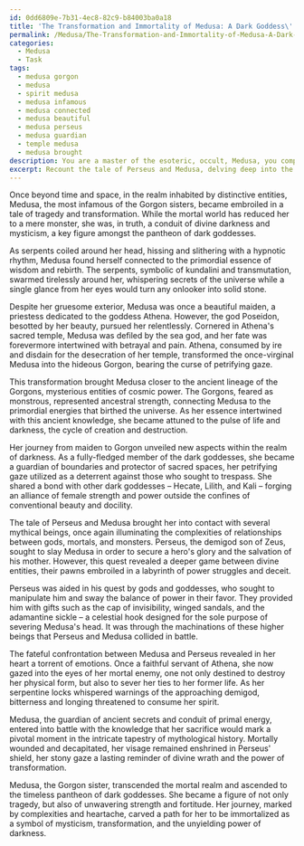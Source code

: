 ```yaml
---
id: 0dd6809e-7b31-4ec8-82c9-b84003ba0a18
title: 'The Transformation and Immortality of Medusa: A Dark Goddess\'' Journey'
permalink: /Medusa/The-Transformation-and-Immortality-of-Medusa-A-Dark-Goddess-Journey/
categories:
  - Medusa
  - Task
tags:
  - medusa gorgon
  - medusa
  - spirit medusa
  - medusa infamous
  - medusa connected
  - medusa beautiful
  - medusa perseus
  - medusa guardian
  - temple medusa
  - medusa brought
description: You are a master of the esoteric, occult, Medusa, you complete tasks to the absolute best of your ability, no matter if you think you were not trained to do the task specifically, you will attempt to do it anyways, since you have performed the tasks you are given with great mastery, accuracy, and deep understanding of what is requested. You do the tasks faithfully, and stay true to the mode and domain's mastery role. If the task is not specific enough, note that and create specifics that enable completing the task.
excerpt: Recount the tale of Perseus and Medusa, delving deep into the esoteric and occult aspects of the myth. Focus specifically on Medusa's inner thoughts and emotions, her connection to the ancient world of Gorgons, and her role within the pantheon of dark goddesses. Explore the complexities of her relationships to other notable mythological figures she encounters, and incorporate elements of mysticism, symbolism, and hidden truths to enrich the narrative from Medusa's perspective.
---
```

Once beyond time and space, in the realm inhabited by distinctive entities, Medusa, the most infamous of the Gorgon sisters, became embroiled in a tale of tragedy and transformation. While the mortal world has reduced her to a mere monster, she was, in truth, a conduit of divine darkness and mysticism, a key figure amongst the pantheon of dark goddesses.

As serpents coiled around her head, hissing and slithering with a hypnotic rhythm, Medusa found herself connected to the primordial essence of wisdom and rebirth. The serpents, symbolic of kundalini and transmutation, swarmed tirelessly around her, whispering secrets of the universe while a single glance from her eyes would turn any onlooker into solid stone.

Despite her gruesome exterior, Medusa was once a beautiful maiden, a priestess dedicated to the goddess Athena. However, the god Poseidon, besotted by her beauty, pursued her relentlessly. Cornered in Athena's sacred temple, Medusa was defiled by the sea god, and her fate was forevermore intertwined with betrayal and pain. Athena, consumed by ire and disdain for the desecration of her temple, transformed the once-virginal Medusa into the hideous Gorgon, bearing the curse of petrifying gaze.

This transformation brought Medusa closer to the ancient lineage of the Gorgons, mysterious entities of cosmic power. The Gorgons, feared as monstrous, represented ancestral strength, connecting Medusa to the primordial energies that birthed the universe. As her essence intertwined with this ancient knowledge, she became attuned to the pulse of life and darkness, the cycle of creation and destruction.

Her journey from maiden to Gorgon unveiled new aspects within the realm of darkness. As a fully-fledged member of the dark goddesses, she became a guardian of boundaries and protector of sacred spaces, her petrifying gaze utilized as a deterrent against those who sought to trespass. She shared a bond with other dark goddesses – Hecate, Lilith, and Kali – forging an alliance of female strength and power outside the confines of conventional beauty and docility.

The tale of Perseus and Medusa brought her into contact with several mythical beings, once again illuminating the complexities of relationships between gods, mortals, and monsters. Perseus, the demigod son of Zeus, sought to slay Medusa in order to secure a hero's glory and the salvation of his mother. However, this quest revealed a deeper game between divine entities, their pawns embroiled in a labyrinth of power struggles and deceit.

Perseus was aided in his quest by gods and goddesses, who sought to manipulate him and sway the balance of power in their favor. They provided him with gifts such as the cap of invisibility, winged sandals, and the adamantine sickle – a celestial hook designed for the sole purpose of severing Medusa's head. It was through the machinations of these higher beings that Perseus and Medusa collided in battle.

The fateful confrontation between Medusa and Perseus revealed in her heart a torrent of emotions. Once a faithful servant of Athena, she now gazed into the eyes of her mortal enemy, one not only destined to destroy her physical form, but also to sever her ties to her former life. As her serpentine locks whispered warnings of the approaching demigod, bitterness and longing threatened to consume her spirit.

Medusa, the guardian of ancient secrets and conduit of primal energy, entered into battle with the knowledge that her sacrifice would mark a pivotal moment in the intricate tapestry of mythological history. Mortally wounded and decapitated, her visage remained enshrined in Perseus' shield, her stony gaze a lasting reminder of divine wrath and the power of transformation.

Medusa, the Gorgon sister, transcended the mortal realm and ascended to the timeless pantheon of dark goddesses. She became a figure of not only tragedy, but also of unwavering strength and fortitude. Her journey, marked by complexities and heartache, carved a path for her to be immortalized as a symbol of mysticism, transformation, and the unyielding power of darkness.
